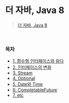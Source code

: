 # 더 자바, Java 8
> [더 자바, Java 8](https://www.inflearn.com/course/the-java-java8)
<br>

### 목차
- [1. 함수형 인터페이스와 람다](https://github.com/qlalzl9/TIL/blob/master/Java/Java8/functional_interfaces_lambda.md)
- [2. 인터페이스의 변화](https://github.com/qlalzl9/TIL/blob/master/Java/Java8/interface_change.md)
- [3. Stream](https://github.com/qlalzl9/TIL/blob/master/Java/Java8/stream.md)
- [4. Optional]()
- [5. Date와 Time]()
- [6. CompletableFuture]()
- [7. etc]()